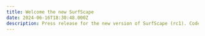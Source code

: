 ```yaml
---
title: Welcome the new SurfScape
date: 2024-06-16T18:30:48.000Z
description: Press release for the new version of SurfScape (rc1). Codenamed Liberty.
---
```

